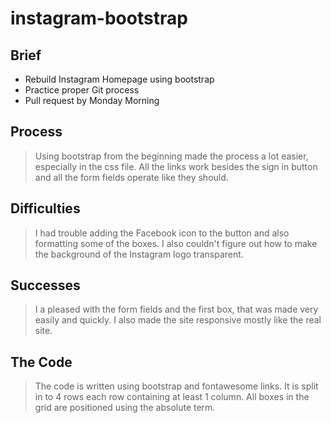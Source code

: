 # instagram-bootstrap
## Brief
* Rebuild Instagram Homepage using bootstrap
* Practice proper Git process
* Pull request by Monday Morning

## Process
>Using bootstrap from the beginning made the process a lot easier, especially in the css file. All the links work besides the sign in button and all the form fields operate like they should.

## Difficulties
>I had trouble adding the Facebook icon to the button and also formatting some of the boxes. I also couldn't figure out how to make the background of the Instagram logo transparent.

## Successes
>I a pleased with the form fields and the first box, that was made very easily and quickly. I also made the site responsive mostly like the real site.

## The Code
>The code is written using bootstrap and fontawesome links. It is split in to 4 rows each row containing at least 1 column. All boxes in the grid are positioned using the absolute term.
